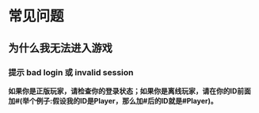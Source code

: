# 常见问题
## 为什么我无法进入游戏
### 提示 bad login 或 invalid session 
**如果你是正版玩家，请检查你的登录状态；如果你是离线玩家，请在你的ID前面加#(举个例子:假设我的ID是Player，那么加#后的ID就是#Player)。**